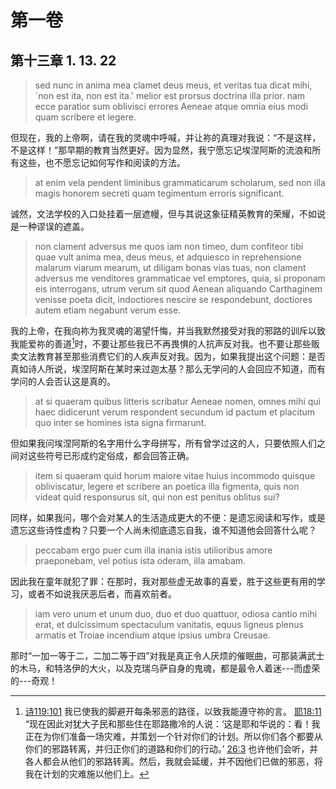 # 第一卷
## 第十三章 1. 13. 22

> sed nunc in anima mea clamet deus meus, et veritas tua dicat mihi, `non est ita, non est ita.' melior est prorsus doctrina illa prior. nam ecce paratior sum oblivisci errores Aeneae atque omnia eius modi quam scribere et legere.

但现在，我的上帝啊，请在我的灵魂中呼喊，并让祢的真理对我说：“不是这样，不是这样！”那早期的教育当然更好。因为显然，我宁愿忘记埃涅阿斯的流浪和所有这些，也不愿忘记如何写作和阅读的方法。

<!-- [约7:16](https://biblehub.com/john/7-16.htm) 耶稣回答，“我的教导不是我自身的。它来自差派了我的那一位。 -->

> at enim vela pendent liminibus grammaticarum scholarum, sed non illa magis honorem secreti quam tegimentum erroris significant.

诚然，文法学校的入口处挂着一层遮幔，但与其说这象征精英教育的荣耀，不如说是一种谬误的遮盖。

> non clament adversus me quos iam non timeo, dum confiteor tibi quae vult anima mea, deus meus, et adquiesco in reprehensione malarum viarum mearum, ut diligam bonas vias tuas, non clament adversus me venditores grammaticae vel emptores, quia, si proponam eis interrogans, utrum verum sit quod Aenean aliquando Carthaginem venisse poeta dicit, indoctiores nescire se respondebunt, doctiores autem etiam negabunt verum esse.

我的上帝，在我向祢为我灵魂的渴望忏悔，并当我默然接受对我的邪路的训斥以致我能爱祢的善道[^9]时，不要让那些我已不再畏惧的人抗声反对我。也不要让那些贩卖文法教育甚至那些消费它们的人疾声反对我。因为，如果我提出这个问题：是否真如诗人所说，埃涅阿斯在某时来过迦太基？那么无学问的人会回应不知道，而有学问的人会否认这是真的。

[^9]: [诗119:101](https://biblehub.com/psalms/119-101.htm) 我已使我的脚避开每条邪恶的路径，以致我能遵守祢的言。 [耶18:11](https://biblehub.com/jeremiah/18-11.htm) “现在因此对犹大子民和那些住在耶路撒冷的人说：‘这是耶和华说的：看！我正在为你们准备一场灾难，并策划一个针对你们的计划。所以你们各个都要从你们的邪路转离，并归正你们的道路和你们的行动。’ [26:3](https://biblehub.com/jeremiah/26-3.htm) 也许他们会听，并各人都会从他们的邪路转离。然后，我就会延缓，并不因他们已做的邪恶，将我在计划的灾难施以他们上。

> at si quaeram quibus litteris scribatur Aeneae nomen, omnes mihi qui haec didicerunt verum respondent secundum id pactum et placitum quo inter se homines ista signa firmarunt.

但如果我问埃涅阿斯的名字用什么字母拼写，所有曾学过这的人，只要依照人们之间对这些符号已形成约定俗成，都会回答正确。

> item si quaeram quid horum maiore vitae huius incommodo quisque obliviscatur, legere et scribere an poetica illa figmenta, quis non videat quid responsurus sit, qui non est penitus oblitus sui?

同样，如果我问，哪个会对某人的生活造成更大的不便：是遗忘阅读和写作，或是遗忘这些诗性虚构？只要一个人尚未彻底遗忘自我，谁不知道他会回答什么呢？

> peccabam ergo puer cum illa inania istis utilioribus amore praeponebam, vel potius ista oderam, illa amabam.

因此我在童年就犯了罪：在那时，我对那些虚无故事的喜爱，胜于这些更有用的学习，或者不如说我厌恶后者，而喜欢前者。

> iam vero unum et unum duo, duo et duo quattuor, odiosa cantio mihi erat, et dulcissimum spectaculum vanitatis, equus ligneus plenus armatis et Troiae incendium atque ipsius umbra Creusae.

那时“一加一等于二，二加二等于四”对我是真正令人厌烦的催眠曲，可那装满武士的木马，和特洛伊的大火，以及克瑞乌萨自身的鬼魂，都是最令人着迷---而虚荣的---奇观！